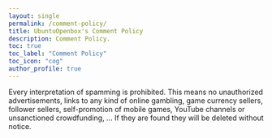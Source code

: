 ```yaml
---
layout: single
permalink: /comment-policy/
title: UbuntuOpenbox's Comment Policy
description: Comment Policy.
toc: true
toc_label: "Comment Policy"
toc_icon: "cog"
author_profile: true
---
```

Every interpretation of spamming is prohibited. This means no unauthorized advertisements, links to any kind of online gambling, game currency sellers, follower sellers, self-promotion of mobile games, YouTube channels or unsanctioned crowdfunding, ... If they are found they will be deleted without notice.
